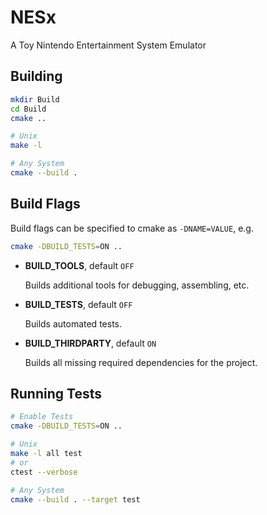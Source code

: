 # NESx

A Toy Nintendo Entertainment System Emulator

## Building

```sh
mkdir Build
cd Build
cmake ..

# Unix
make -l

# Any System
cmake --build .
```

## Build Flags

Build flags can be specified to cmake as `-DNAME=VALUE`, e.g.

```sh
cmake -DBUILD_TESTS=ON ..
```

* **BUILD_TOOLS**, default `OFF`

  Builds additional tools for debugging, assembling, etc.

* **BUILD_TESTS**, default `OFF`

  Builds automated tests.

* **BUILD_THIRDPARTY**, default `ON`

  Builds all missing required dependencies for the project.

## Running Tests

```sh
# Enable Tests
cmake -DBUILD_TESTS=ON ..

# Unix
make -l all test
# or
ctest --verbose

# Any System
cmake --build . --target test
```

